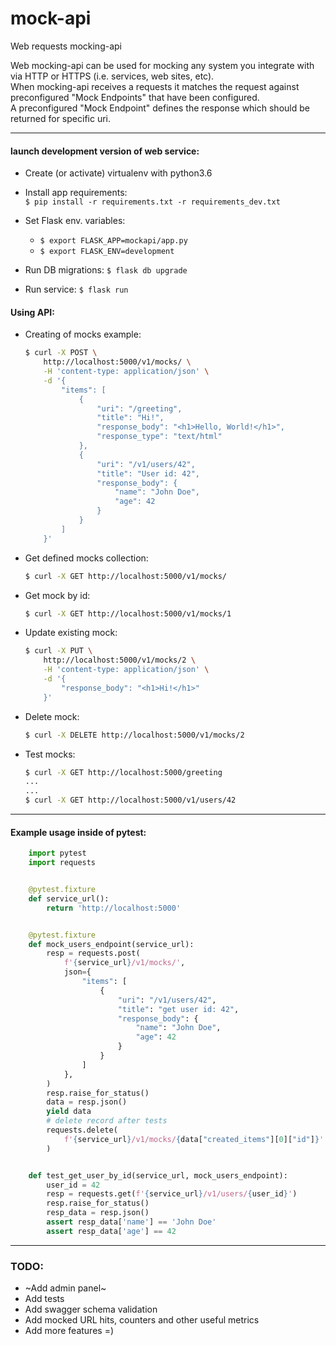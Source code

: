 # mock-api
Web requests mocking-api

Web mocking-api can be used for mocking any system you integrate with via HTTP or HTTPS (i.e. services, web sites, etc).  
When mocking-api receives a requests it matches the request against preconfigured  "Mock Endpoints" that have been configured.  
A preconfigured "Mock Endpoint" defines the response which should be returned for specific uri.

----

#### launch development version of web service:
* Create (or activate) virtualenv with python3.6

* Install app requirements:  
    `$ pip install -r requirements.txt -r requirements_dev.txt`

* Set Flask env. variables: 
    * `$ export FLASK_APP=mockapi/app.py`
    * `$ export FLASK_ENV=development`

* Run DB migrations: `$ flask db upgrade`

* Run service: `$ flask run`

#### Using API:
* Creating of mocks example:
    ```bash
    $ curl -X POST \
        http://localhost:5000/v1/mocks/ \
        -H 'content-type: application/json' \
        -d '{
            "items": [
                {
                    "uri": "/greeting",
                    "title": "Hi!",
                    "response_body": "<h1>Hello, World!</h1>",
                    "response_type": "text/html"
                },
                {
                    "uri": "/v1/users/42",
                    "title": "User id: 42",
                    "response_body": {
                        "name": "John Doe",
                        "age": 42
                    }
                }
            ]
        }'
    ```
* Get defined mocks collection:
    ```bash
    $ curl -X GET http://localhost:5000/v1/mocks/
    ```

* Get mock by id: 
    ```bash
    $ curl -X GET http://localhost:5000/v1/mocks/1
    ```

* Update existing mock: 
    ```bash
    $ curl -X PUT \
        http://localhost:5000/v1/mocks/2 \
        -H 'content-type: application/json' \
        -d '{
            "response_body": "<h1>Hi!</h1>"
        }'
    ```

* Delete mock: 
    ```bash
    $ curl -X DELETE http://localhost:5000/v1/mocks/2
    ```

* Test mocks:
    ```bash
    $ curl -X GET http://localhost:5000/greeting
    ...
    ...
    $ curl -X GET http://localhost:5000/v1/users/42
    ```

----

#### Example usage inside of pytest:
```python
    import pytest
    import requests


    @pytest.fixture
    def service_url():
        return 'http://localhost:5000'


    @pytest.fixture
    def mock_users_endpoint(service_url):
        resp = requests.post(
            f'{service_url}/v1/mocks/',
            json={
                "items": [
                    {
                        "uri": "/v1/users/42",
                        "title": "get user id: 42",
                        "response_body": {
                            "name": "John Doe",
                            "age": 42
                        }
                    }
                ]
            },
        )
        resp.raise_for_status()
        data = resp.json()
        yield data
        # delete record after tests
        requests.delete(
            f'{service_url}/v1/mocks/{data["created_items"][0]["id"]}'
        )


    def test_get_user_by_id(service_url, mock_users_endpoint):
        user_id = 42
        resp = requests.get(f'{service_url}/v1/users/{user_id}')
        resp.raise_for_status()
        resp_data = resp.json()
        assert resp_data['name'] == 'John Doe'
        assert resp_data['age'] == 42

```
----

### TODO:
* ~Add admin panel~
* Add tests
* Add swagger schema validation
* Add mocked URL hits, counters and other useful metrics
* Add more features =)
